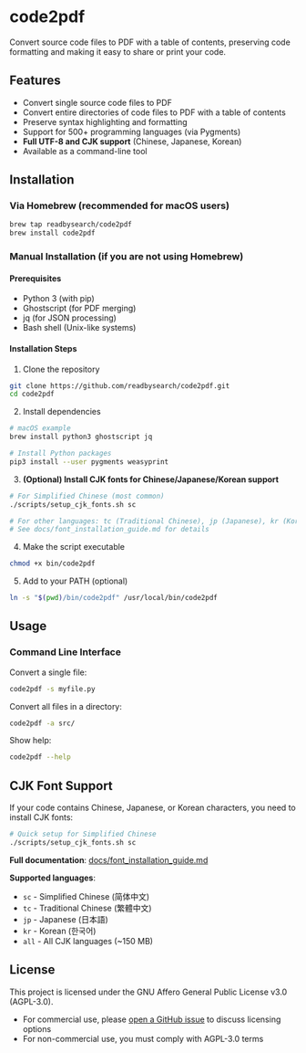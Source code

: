 # code2pdf

Convert source code files to PDF with a table of contents, preserving code formatting and making it easy to share or print your code.

## Features

- Convert single source code files to PDF
- Convert entire directories of code files to PDF with a table of contents
- Preserve syntax highlighting and formatting
- Support for 500+ programming languages (via Pygments)
- **Full UTF-8 and CJK support** (Chinese, Japanese, Korean)
- Available as a command-line tool

## Installation

### Via Homebrew (recommended for macOS users)

```bash
brew tap readbysearch/code2pdf
brew install code2pdf
```

### Manual Installation (if you are not using Homebrew)

#### Prerequisites

- Python 3 (with pip)
- Ghostscript (for PDF merging)
- jq (for JSON processing)
- Bash shell (Unix-like systems)

#### Installation Steps

1. Clone the repository
```bash
git clone https://github.com/readbysearch/code2pdf.git
cd code2pdf
```

2. Install dependencies
```bash
# macOS example
brew install python3 ghostscript jq

# Install Python packages
pip3 install --user pygments weasyprint
```

3. **(Optional) Install CJK fonts for Chinese/Japanese/Korean support**
```bash
# For Simplified Chinese (most common)
./scripts/setup_cjk_fonts.sh sc

# For other languages: tc (Traditional Chinese), jp (Japanese), kr (Korean), all (all languages)
# See docs/font_installation_guide.md for details
```

4. Make the script executable
```bash
chmod +x bin/code2pdf
```

5. Add to your PATH (optional)
```bash
ln -s "$(pwd)/bin/code2pdf" /usr/local/bin/code2pdf
```

## Usage

### Command Line Interface

Convert a single file:
```bash
code2pdf -s myfile.py
```

Convert all files in a directory:
```bash
code2pdf -a src/
```

Show help:
```bash
code2pdf --help
```

## CJK Font Support

If your code contains Chinese, Japanese, or Korean characters, you need to install CJK fonts:

```bash
# Quick setup for Simplified Chinese
./scripts/setup_cjk_fonts.sh sc
```

**Full documentation**: [docs/font_installation_guide.md](docs/font_installation_guide.md)

**Supported languages**:
- `sc` - Simplified Chinese (简体中文)
- `tc` - Traditional Chinese (繁體中文)
- `jp` - Japanese (日本語)
- `kr` - Korean (한국어)
- `all` - All CJK languages (~150 MB)

## License

This project is licensed under the GNU Affero General Public License v3.0 (AGPL-3.0).

- For commercial use, please [open a GitHub issue](https://github.com/readbysearch/code2pdf/issues) to discuss licensing options
- For non-commercial use, you must comply with AGPL-3.0 terms
